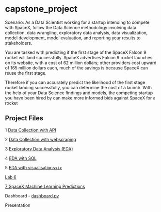 # capstone_project

Scenario: As a Data Scientist working for a startup intending to compete with SpaceX, follow the Data Science methodology involving data collection, data wrangling, exploratory data analysis, data visualization, model development, model evaluation, and reporting your results to stakeholders.   

You are tasked with predicting if the first stage of the SpaceX Falcon 9 rocket will land successfully.  SpaceX advertises Falcon 9 rocket launches on its website, with a cost of 62 million dollars; other providers cost upward of 165 million dollars each, much of the savings is because SpaceX can reuse the first stage. 

Therefore if you can accurately predict the likelihood of the first stage rocket landing successfully, you can determine the cost of a launch. With the help of your Data Science findings and models, the competing startup you have been hired by can make more informed bids against SpaceX for a rocket 

## Project Files

1 <a href ="https://github.com/marion-mcg/capstone_project/blob/main/Lab1_%20Data%20Collection%20API.ipynb">Data Collection with API</a>

2 <a href ="https://github.com/marion-mcg/capstone_project/blob/main/Lab2_Data_Collection_with_Webscraping.ipynb"> Data Collection with webscraping</a>

3 <a href ="https://github.com/marion-mcg/capstone_project/blob/main/Lab3_EDA.ipynb">Exploratory Data Analysis (EDA)</a>

4 <a href ="https://github.com/marion-mcg/capstone_project/blob/main/Lab4_EDA_with_SQL.ipynb">EDA with SQL</a>

5 <a href="https://github.com/marion-mcg/capstone_project/blob/main/Lab5_EDA_with_Data_Visualisation.ipynb">EDA with visualisations</> 

Lab 6 

7 <a href="https://github.com/marion-mcg/capstone_project/blob/main/Lab7_SpaceX_Machine_Learning%20Prediction.ipynb">SpaceX Machine Learning Predictions</a> 

Dashboard - <a href="https://github.com/marion-mcg/capstone_project/blob/main/dashboard.py">dashboard.py</a>

Presentation


